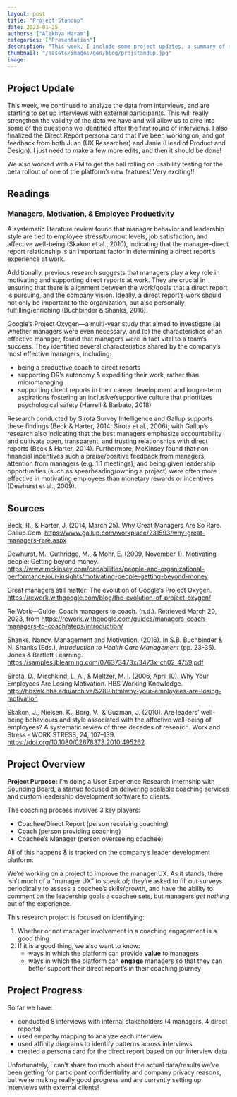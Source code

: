 ```yaml
---
layout: post
title: "Project Standup"
date: 2023-01-25
authors: ["Alekhya Maram"]
categories: ["Presentation"]
description: "This week, I include some project updates, a summary of my readings on managers and motivation, and the information for my mid-semester standup."
thumbnail: "/assets/images/gen/blog/projstandup.jpg"
image: 
---
```


## Project Update 

This week, we continued to analyze the data from interviews, and are starting to set up interviews with external participants. This will really strengthen the validity of the data we have and will allow us to dive into some of the questions we identified after the first round of interviews. I also finalized the Direct Report persona card that I’ve been working on, and got feedback from both Juan (UX Researcher) and Janie (Head of Product and Design). I just need to make a few more edits, and then it should be done!

We also worked with a PM to get the ball rolling on usability testing for the beta rollout of one of the platform’s new features! Very exciting!!

## Readings

### Managers, Motivation, & Employee Productivity

A systematic literature review found that manager behavior and leadership style are tied to employee stress/burnout levels, job satisfaction, and affective well-being (Skakon et al., 2010), indicating that the manager-direct report relationship is an important factor in determining a direct report’s experience at work. 

Additionally, previous research suggests that managers play a key role in motivating and supporting direct reports at work. They are crucial in ensuring that there is alignment between the work/goals that a direct report is pursuing, and the company vision. Ideally, a direct report’s work should not only be important to the organization, but also personally fulfilling/enriching (Buchbinder & Shanks, 2016). 

Google’s Project Oxygen—a multi-year study that aimed to investigate (a) whether managers were even necessary, and (b) the characteristics of an effective manager, found that managers were in fact vital to a team’s success. They identified several characteristics shared by the company’s most effective managers, including: 
- being a productive coach to direct reports
- supporting DR’s autonomy & expediting their work, rather than micromanaging 
- supporting direct reports in their career development and longer-term aspirations 
fostering an inclusive/supportive culture that prioritizes psychological safety (Harrell & Barbato, 2018)

Research conducted by Sirota Survey Intelligence and Gallup supports these findings (Beck & Harter, 2014; Sirota et al., 2006), with Gallup’s research also indicating that the best managers emphasize accountability and cultivate open, transparent, and trusting relationships with direct reports (Beck & Harter, 2014).  Furthermore, McKinsey found that non-financial incentives such a praise/positive feedback from managers, attention from managers (e.g. 1:1 meetings), and being given leadership opportunities (such as spearheading/owning a project) were often more effective in motivating employees than monetary rewards or incentives (Dewhurst et al., 2009). 

## Sources 

Beck, R., & Harter, J. (2014, March 25). Why Great Managers Are So Rare. Gallup.Com. https://www.gallup.com/workplace/231593/why-great-managers-rare.aspx

Dewhurst, M., Guthridge, M., & Mohr, E. (2009, November 1). Motivating people: Getting beyond money. https://www.mckinsey.com/capabilities/people-and-organizational-performance/our-insights/motivating-people-getting-beyond-money

Great managers still matter: The evolution of Google’s Project Oxygen. https://rework.withgoogle.com/blog/the-evolution-of-project-oxygen/

Re:Work—Guide: Coach managers to coach. (n.d.). Retrieved March 20, 2023, from https://rework.withgoogle.com/guides/managers-coach-managers-to-coach/steps/introduction/

Shanks, Nancy. Management and Motivation. (2016). In S.B. Buchbinder & N. Shanks (Eds.), *Introduction to Health Care Management* (pp. 23-35). Jones & Bartlett Learning. https://samples.jblearning.com/076373473x/3473x_ch02_4759.pdf

Sirota, D., Mischkind, L. A., & Meltzer, M. I. (2006, April 10). Why Your Employees Are Losing Motivation. HBS Working Knowledge. http://hbswk.hbs.edu/archive/5289.htmlwhy-your-employees-are-losing-motivation

Skakon, J., Nielsen, K., Borg, V., & Guzman, J. (2010). Are leaders’ well-being behaviours and style associated with the affective well-being of employees? A systematic review of three decades of research. Work and Stress - WORK STRESS, 24, 107–139. https://doi.org/10.1080/02678373.2010.495262

## Project Overview 

**Project Purpose:** I’m doing a User Experience Research internship with Sounding Board, a startup focused on delivering scalable coaching services and custom leadership development software to clients. 

The coaching process involves 3 key players:

- Coachee/Direct Report (person receiving coaching)
- Coach (person providing coaching)
- Coachee’s Manager (person overseeing coachee)

All of this happens & is tracked on the company’s leader development platform. 

We’re working on a project to improve the manager UX. As it stands, there isn’t much of a “manager UX” to speak of; they’re asked to fill out surveys periodically to assess a coachee’s skills/growth, and have the ability to comment on the leadership goals a coachee sets, but managers *get nothing* out of the experience. 

This research project is focused on identifying:

1. Whether or not manager involvement in a coaching engagement is a good thing
2. If it is a good thing, we also want to know: 
    - ways in which the platform can provide **value** to managers 
    - ways in which the platform can **engage** managers so that they can better support their direct report’s in their coaching journey 

## Project Progress 

So far we have:

- conducted 8 interviews with internal stakeholders (4 managers, 4 direct reports)
- used empathy mapping to analyze each interview
- used affinity diagrams to identify patterns across interviews
- created a persona card for the direct report based on our interview data

Unfortunately, I can’t share too much about the actual data/results we’ve been getting for participant confidentiality and company privacy reasons, but we’re making really good progress and are currently setting up interviews with external clients!
